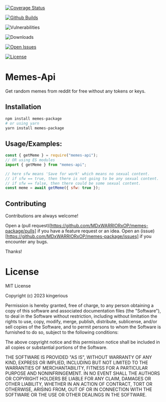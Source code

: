 [![Coverage Status](https://coveralls.io/repos/github/MDxWARRIORxOP/memes-package/badge.svg?branch=main)](https://coveralls.io/github/MDxWARRIORxOP/memes-package?branch=main)

[![Github Builds](https://img.shields.io/github/actions/workflow/status/MDxWARRIORxOP/memes-package/main.yml)](https://github.com/MDxWARRIORxOP/memes-package/actions/workflows/main.yml)

![Vulnerabilities](https://img.shields.io/snyk/vulnerabilities/npm/memes-api)

![Downloads](https://img.shields.io/npm/dw/memes-api)

[![Open Issues](https://img.shields.io/github/issues/MDxWARRIORxOP/memes-package)](https://github.com/MDxWARRIORxOP/memes-package/issues)

[![License](https://img.shields.io/github/license/MDxWARRIORxOP/memes-package)](https://github.com/MDxWARRIORxOP/memes-package/blob/main/LICENSE)

# Memes-Api

Get random memes from reddit for free without any tokens or keys.

## Installation

```bash
npm install memes-package
# or using yarn
yarn install memes-package
```

## Usage/Examples:

```js
const { getMeme } = require("memes-api");
// OR using ES modules
import { getMeme } from "memes-api";

// here sfw means 'Save for work' which means no sexual content.
// if sfw == true, then there is not going to be any sexual content.
// if sfw == false, then there could be some sexual content.
const meme = await getMeme({ sfw: true });
```

## Contributing

Contributions are always welcome!

Open a (pull request)[https://github.com/MDxWARRIORxOP/memes-package/pulls] if you have a feature request or an idea.
Open an (issue)[https://github.com/MDxWARRIORxOP/memes-package/issues] if you encounter any bugs.

Thanks!

# License

MIT License

Copyright (c) 2023 kingerious

Permission is hereby granted, free of charge, to any person obtaining a copy
of this software and associated documentation files (the "Software"), to deal
in the Software without restriction, including without limitation the rights
to use, copy, modify, merge, publish, distribute, sublicense, and/or sell
copies of the Software, and to permit persons to whom the Software is
furnished to do so, subject to the following conditions:

The above copyright notice and this permission notice shall be included in all
copies or substantial portions of the Software.

THE SOFTWARE IS PROVIDED "AS IS", WITHOUT WARRANTY OF ANY KIND, EXPRESS OR
IMPLIED, INCLUDING BUT NOT LIMITED TO THE WARRANTIES OF MERCHANTABILITY,
FITNESS FOR A PARTICULAR PURPOSE AND NONINFRINGEMENT. IN NO EVENT SHALL THE
AUTHORS OR COPYRIGHT HOLDERS BE LIABLE FOR ANY CLAIM, DAMAGES OR OTHER
LIABILITY, WHETHER IN AN ACTION OF CONTRACT, TORT OR OTHERWISE, ARISING FROM,
OUT OF OR IN CONNECTION WITH THE SOFTWARE OR THE USE OR OTHER DEALINGS IN THE
SOFTWARE.
